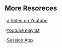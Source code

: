 ## More Resoreces 

-[a Video on Youtube](https://youtu.be/bfziV1u2VfI?si=xBeij4_jVdvBi-w_)
  
-[Youtube playlist](https://youtube.com/playlist?list=PLwWuxCLlF_ufA0GYYjlx_R4smekKH_AuB&si=kdE8dV_RW2ny1jko)

-[Session App](https://github.com/Nour-2003/Cubit-Session-App)

